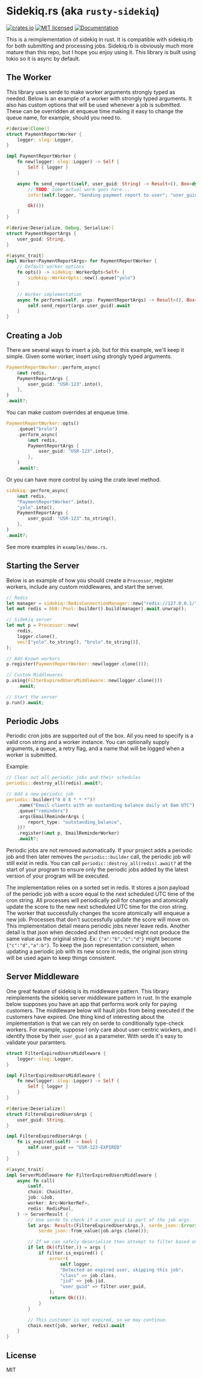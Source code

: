 Sidekiq.rs (aka `rusty-sidekiq`)
================================

[![crates.io](https://img.shields.io/crates/v/rusty-sidekiq.svg)](https://crates.io/crates/rusty-sidekiq/)
[![MIT licensed](https://img.shields.io/badge/license-MIT-blue.svg)](./LICENSE.md)
[![Documentation](https://docs.rs/rusty-sidekiq/badge.svg)](https://docs.rs/rusty-sidekiq/)

This is a reimplementation of sidekiq in rust. It is compatible with sidekiq.rb for both submitting and processing jobs.
Sidekiq.rb is obviously much more mature than this repo, but I hope you enjoy using it. This library is built using tokio
so it is async by default.


## The Worker

This library uses serde to make worker arguments strongly typed as needed. Below is an example of a worker with strongly
typed arguments. It also has custom options that will be used whenever a job is submitted. These can be overridden at
enqueue time making it easy to change the queue name, for example, should you need to.

```rust
#[derive(Clone)]
struct PaymentReportWorker {
    logger: slog::Logger,
}

impl PaymentReportWorker {
    fn new(logger: slog::Logger) -> Self {
        Self { logger }
    }

    async fn send_report(&self, user_guid: String) -> Result<(), Box<dyn std::error::Error>> {
        // TODO: Some actual work goes here...
        info!(self.logger, "Sending payment report to user"; "user_guid" => user_guid);

        Ok(())
    }
}

#[derive(Deserialize, Debug, Serialize)]
struct PaymentReportArgs {
    user_guid: String,
}

#[async_trait]
impl Worker<PaymentReportArgs> for PaymentReportWorker {
    // Default worker options
    fn opts() -> sidekiq::WorkerOpts<Self> {
        sidekiq::WorkerOpts::new().queue("yolo")
    }

    // Worker implementation
    async fn perform(&self, args: PaymentReportArgs) -> Result<(), Box<dyn std::error::Error>> {
        self.send_report(args.user_guid).await
    }
}
```


## Creating a Job

There are several ways to insert a job, but for this example, we'll keep it simple. Given some worker, insert using strongly
typed arguments.

```rust
PaymentReportWorker::perform_async(
    &mut redis,
    PaymentReportArgs {
        user_guid: "USR-123".into(),
    },
)
.await?;
```

You can make custom overrides at enqueue time.

```rust
PaymentReportWorker::opts()
    .queue("brolo")
    .perform_async(
        &mut redis,
        PaymentReportArgs {
            user_guid: "USR-123".into(),
        },
    )
    .await?;
```

Or you can have more control by using the crate level method.

```rust
sidekiq::perform_async(
    &mut redis,
    "PaymentReportWorker".into(),
    "yolo".into(),
    PaymentReportArgs {
        user_guid: "USR-123".to_string(),
    },
)
.await?;
```

See more examples in `examples/demo.rs`.


## Starting the Server

Below is an example of how you should create a `Processor`, register workers, include any
custom middlewares, and start the server.

```rust
// Redis
let manager = sidekiq::RedisConnectionManager::new("redis://127.0.0.1/").unwrap();
let mut redis = bb8::Pool::builder().build(manager).await.unwrap();

// Sidekiq server
let mut p = Processor::new(
    redis,
    logger.clone(),
    vec!["yolo".to_string(), "brolo".to_string()],
);

// Add known workers
p.register(PaymentReportWorker::new(logger.clone()));

// Custom Middlewares
p.using(FilterExpiredUsersMiddleware::new(logger.clone()))
    .await;

// Start the server
p.run().await;
```


## Periodic Jobs

Periodic cron jobs are supported out of the box. All you need to specify is a valid
cron string and a worker instance. You can optionally supply arguments, a queue, a
retry flag, and a name that will be logged when a worker is submitted.

Example:

```rust
// Clear out all periodic jobs and their schedules
periodic::destroy_all(redis).await?;

// Add a new periodic job
periodic::builder("0 0 8 * * *")?
    .name("Email clients with an oustanding balance daily at 8am UTC")
    .queue("reminders")
    .args(EmailReminderArgs {
        report_type: "outstanding_balance",
    })?
    .register(&mut p, EmailReminderWorker)
    .await?;
```

Periodic jobs are not removed automatically. If your project adds a periodic job and
then later removes the `periodic::builder` call, the periodic job will still exist in
redis. You can call `periodic::destroy_all(redis).await?` at the start of your program
to ensure only the periodic jobs added by the latest version of your program will be
executed.

The implementation relies on a sorted set in redis. It stores a json payload of the
periodic job with a score equal to the next scheduled UTC time of the cron string. All
processes will periodically poll for changes and atomically update the score to the new
next scheduled UTC time for the cron string. The worker that successfully changes the
score atomically will enqueue a new job. Processes that don't successfully update the
score will move on. This implementation detail means periodic jobs never leave redis.
Another detail is that json when decoded and then encoded might not produce the same
value as the original string. Ex: `{"a":"b","c":"d"}` might become `{"c":"d","a":b"}`.
To keep the json representation consistent, when updating a periodic job with its new
score in redis, the original json string will be used again to keep things consistent.


## Server Middleware

One great feature of sidekiq is its middleware pattern. This library reimplements the
sidekiq server middleware pattern in rust. In the example below supposes you have an
app that performs work only for paying customers. The middleware below will hault jobs
from being executed if the customers have expired. One thing kind of interesting about
the implementation is that we can rely on serde to conditionally type-check workers.
For example, suppose I only care about user-centric workers, and I identify those by their
`user_guid` as a parameter. With serde it's easy to validate your paramters.

```rust
struct FilterExpiredUsersMiddleware {
    logger: slog::Logger,
}

impl FilterExpiredUsersMiddleware {
    fn new(logger: slog::Logger) -> Self {
        Self { logger }
    }
}

#[derive(Deserialize)]
struct FiltereExpiredUsersArgs {
    user_guid: String,
}

impl FiltereExpiredUsersArgs {
    fn is_expired(&self) -> bool {
        self.user_guid == "USR-123-EXPIRED"
    }
}

#[async_trait]
impl ServerMiddleware for FilterExpiredUsersMiddleware {
    async fn call(
        &self,
        chain: ChainIter,
        job: &Job,
        worker: Arc<WorkerRef>,
        redis: RedisPool,
    ) -> ServerResult {
        // Use serde to check if a user_guid is part of the job args.
        let args: Result<(FiltereExpiredUsersArgs,), serde_json::Error> =
            serde_json::from_value(job.args.clone());

        // If we can safely deserialize then attempt to filter based on user guid.
        if let Ok((filter,)) = args {
            if filter.is_expired() {
                error!(
                    self.logger,
                    "Detected an expired user, skipping this job";
                    "class" => job.class,
                    "jid" => job.jid,
                    "user_guid" => filter.user_guid,
                );
                return Ok(());
            }
        }

        // This customer is not expired, so we may continue.
        chain.next(job, worker, redis).await
    }
}
```


## License

MIT
